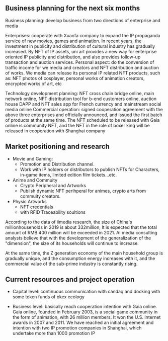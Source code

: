 ## Business planning for the next six months
Business planning: develop business from two directions of enterprise and media

Enterprises: cooperate with Xuanfa company to expand the IP propaganda service of new movies, games and animation. In recent years, the investment in publicity and distribution of cultural industry has gradually increased. By NFT of IP assets, uni art provides a new way for enterprise oriented IP publicity and distribution, and also provides follow-up transaction and auction services.
Personal aspect: do the conversion of traffic income for we media and creators and NFT distribution and auction of works. We media can release its personal IP related NFT products, such as: NFT photos of cosplayer, personal works of animation creators, encrypted works of art, etc

Technology development planning:
NFT cross chain bridge online, main network online, NFT distribution tool for b-end customers online, auction house DAPP and NFT sales app for French currency and mainstream social media online
Commercial operation: signed cooperation agreement with the above three enterprises and officially announced, and issued the first batch of products at the same time. The NFT scheduled to be released with Gaia online is community NFT, and the NFT in the role of boxer king will be released in cooperation with Shanghai company


## Market positioning and research
* Movie and Gaming: 
    - Promotion and Distribution channel. 
    - Work with IP holders or distributors to publish NFTs for Characters, in-game items, limited edition film tickets...etc.
* Anime and Commuity
    - Crypto Peripheral and Artworks
    - Pubilsh dynamic NFT perihperal for animes, crypto arts from commuity creators.
* Physic Artworks
    - NFT credentials
    - with RFID Traceability soultions

According to the data of iimedia research, the size of China's millionhouseholds in 2019 is about 332million,
It is expected that the total amount of RMB 400 million will be exceeded in 2021. AI media consulting analysts believe that with the development of the generalization of the "dimension", the size of its households will continue to increase.

At the same time, the Z generation economy of the main household group is gradually unique, and the consumption energy increases with it, and the commercial value of the sub-prime industry is constantly rising.


## Current resources and project operation

- Capital level: continuous communication with candaq and docking with some token funds of okex ecology

- Business level: basically reach cooperation intention with Gaia online. Gaia online, founded in February 2003, is a social game community in the form of animation, with 26 million members. It won the U.S. Internet awards in 2007 and 2011. We have reached an initial agreement and intention with two IP promotion companies in Shanghai, which undertake more than 1000 promotion IP
 
